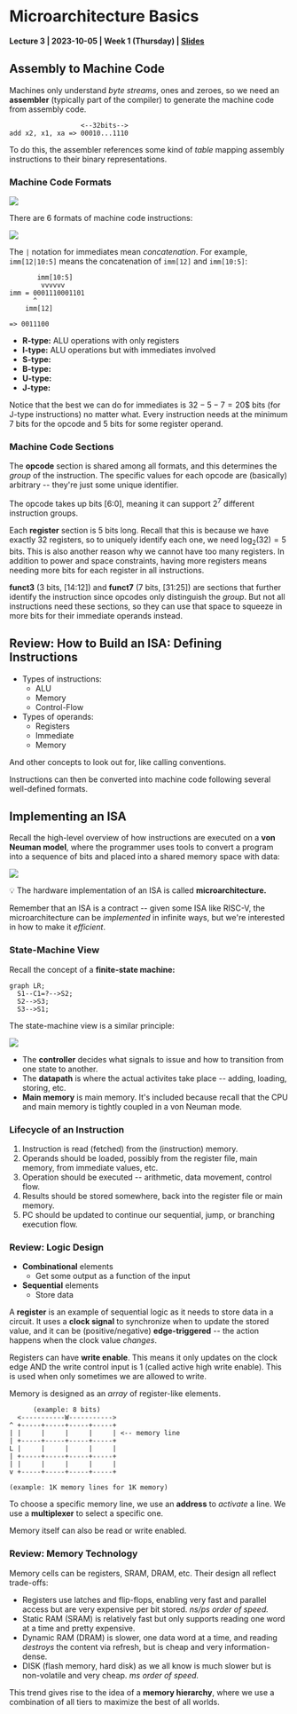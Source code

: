 # Microarchitecture Basics

**Lecture 3 | 2023-10-05 | Week 1 (Thursday) |
[Slides](slides/L3-%20Microarchitecture-Basics.pdf)**


## Assembly to Machine Code

Machines only understand *byte streams*, ones and zeroes, so we need an
**assembler** (typically part of the compiler) to generate the machine code from
assembly code.

```
                  <--32bits-->
add x2, x1, xa => 00010...1110
```

To do this, the assembler references some kind of *table* mapping assembly
instructions to their binary representations.


### Machine Code Formats

![](assets/instructions-table.png)

There are 6 formats of machine code instructions:

![](assets/machine-code-formats.png)

The `|` notation for immediates mean *concatenation*. For example,
`imm[12|10:5]` means the concatenation of `imm[12]` and `imm[10:5]`:

```
       imm[10:5]
        vvvvvv
imm = 0001110001101
      ^
    imm[12]

=> 0011100
```

* **R-type:** ALU operations with only registers
* **I-type:** ALU operations but with immediates involved
* **S-type:**
* **B-type:**
* **U-type:**
* **J-type:**

Notice that the best we can do for immediates is $32-5-7 = 20$$ bits (for J-type
instructions) no matter what. Every instruction needs at the minimum 7 bits for
the opcode and 5 bits for some register operand.


### Machine Code Sections

The **opcode** section is shared among all formats, and this determines the
*group* of the instruction. The specific values for each opcode are (basically)
arbitrary -- they're just some unique identifier.

The opcode takes up bits [6:0], meaning it can support $2^7$ different
instruction groups.

Each **register** section is 5 bits long. Recall that this is because we have
exactly 32 registers, so to uniquely identify each one, we need $\log_2(32) = 5$
bits. This is also another reason why we cannot have too many registers. In
addition to power and space constraints, having more registers means needing
more bits for each register in all instructions.

**funct3** (3 bits, [14:12]) and **funct7** (7 bits, [31:25]) are sections that
further identify the instruction since opcodes only distinguish the *group*. But
not all instructions need these sections, so they can use that space to squeeze
in more bits for their immediate operands instead.


## Review: How to Build an ISA: Defining Instructions

* Types of instructions:
  * ALU
  * Memory
  * Control-Flow
* Types of operands:
  * Registers
  * Immediate
  * Memory

And other concepts to look out for, like calling conventions.

Instructions can then be converted into machine code following several
well-defined formats.


## Implementing an ISA

Recall the high-level overview of how instructions are executed on a **von
Neuman model**, where the programmer uses tools to convert a program into a
sequence of bits and placed into a shared memory space with data:

![](assets/von-neuman-diagram.png)

💡 The hardware implementation of an ISA is called **microarchitecture.**

Remember that an ISA is a contract -- given some ISA like RISC-V, the
microarchitecture can be *implemented* in infinite ways, but we're interested in
how to make it *efficient*.


### State-Machine View

Recall the concept of a **finite-state machine:**

```mermaid
graph LR;
  S1--C1=?-->S2;
  S2-->S3;
  S3-->S1;
```

The state-machine view is a similar principle:

![](assets/state-machine-view.png)

* The **controller** decides what signals to issue and how to transition from
  one state to another.
* The **datapath** is where the actual activites take place -- adding, loading,
  storing, etc.
* **Main memory** is main memory. It's included because recall that the CPU and
  main memory is tightly coupled in a von Neuman mode.


### Lifecycle of an Instruction

1. Instruction is read (fetched) from the (instruction) memory.
2. Operands should be loaded, possibly from the register file, main memory, from
   immediate values, etc.
3. Operation should be executed -- arithmetic, data movement, control flow.
4. Results should be stored somewhere, back into the register file or main
   memory.
5. PC should be updated to continue our sequential, jump, or branching execution
   flow.


### Review: Logic Design

* **Combinational** elements
  * Get some output as a function of the input
* **Sequential** elements
  * Store data

A **register** is an example of sequential logic as it needs to store data in a
circuit. It uses a **clock signal** to synchronize when to update the stored
value, and it can be (positive/negative) **edge-triggered** -- the action
happens when the clock value *changes*.

Registers can have **write enable**. This means it only updates on the clock
edge AND the write control input is 1 (called active high write enable). This is
used when only sometimes we are allowed to write.

Memory is designed as an *array* of register-like elements.

```
      (example: 8 bits)
  <-----------W----------->
^ +-----+-----+-----+-----+
| |     |     |     |     | <-- memory line
| +-----+-----+-----+-----+
L |     |     |     |     |
| +-----+-----+-----+-----+
| |     |     |     |     |
v +-----+-----+-----+-----+

(example: 1K memory lines for 1K memory)
```

To choose a specific memory line, we use an **address** to *activate* a line. We
use a **multiplexer** to select a specific one.

Memory itself can also be read or write enabled.


### Review: Memory Technology

Memory cells can be registers, SRAM, DRAM, etc. Their design all reflect
trade-offs:

* Registers use latches and flip-flops, enabling very fast and parallel access
  but are very expensive per bit stored. *ns/ps order of speed.*
* Static RAM (SRAM) is relatively fast but only supports reading one word at a
  time and pretty expensive.
* Dynamic RAM (DRAM) is slower, one data word at a time, and reading *destroys*
  the content via refresh, but is cheap and very information-dense.
* DISK (flash memory, hard disk) as we all know is much slower but is
  non-volatile and very cheap. *ms order of speed.*

This trend gives rise to the idea of a **memory hierarchy**, where we use a
combination of all tiers to maximize the best of all worlds.
